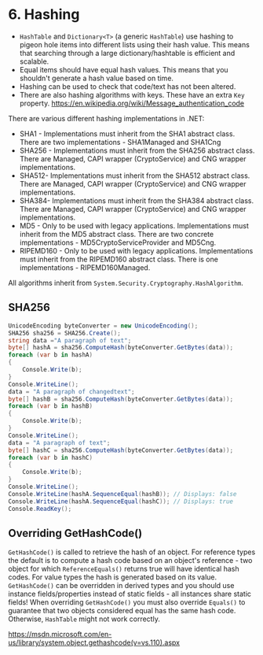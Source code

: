 # 6\. Hashing


- `HashTable` and `Dictionary<T>` (a generic `HashTable`) use hashing to pigeon hole items into different lists using their hash value. This means that searching through a large dictionary/hashtable is efficient and scalable. 
- Equal items should have equal hash values. This means that you shouldn't generate a hash value based on time. 
- Hashing can be used to check that code/text has not been altered.
- There are also hashing algorithms with keys. These have an extra `Key` property. https://en.wikipedia.org/wiki/Message_authentication_code



There are various different hashing implementations in .NET:
- SHA1 - Implementations must inherit from the SHA1 abstract class. There are two implementations - SHA1Managed and SHA1Cng
- SHA256 - Implementations must inherit from the SHA256 abstract class. There are Managed, CAPI wrapper (CryptoService) and CNG wrapper implementations.
- SHA512- Implementations must inherit from the SHA512 abstract class. There are Managed, CAPI wrapper (CryptoService) and CNG wrapper implementations.
- SHA384- Implementations must inherit from the SHA384 abstract class. There are Managed, CAPI wrapper (CryptoService) and CNG wrapper implementations.
- MD5 - Only to be used with legacy applications. Implementations must inherit from the MD5 abstract class. There are two concrete implementations - MD5CryptoServiceProvider and MD5Cng.
- RIPEMD160 - Only to be used with legacy applications. Implementations must inherit from the RIPEMD160 abstract class. There is one implementations - RIPEMD160Managed.



All algorithms inherit from `System.Security.Cryptography.HashAlgorithm`.




## SHA256

```csharp
UnicodeEncoding byteConverter = new UnicodeEncoding();
SHA256 sha256 = SHA256.Create();
string data ="A paragraph of text";
byte[] hashA = sha256.ComputeHash(byteConverter.GetBytes(data));
foreach (var b in hashA)
{
    Console.Write(b);
}
Console.WriteLine();
data = "A paragraph of changedtext";
byte[] hashB = sha256.ComputeHash(byteConverter.GetBytes(data));
foreach (var b in hashB)
{
    Console.Write(b);
}
Console.WriteLine();
data = "A paragraph of text";
byte[] hashC = sha256.ComputeHash(byteConverter.GetBytes(data));
foreach (var b in hashC)
{
    Console.Write(b);
}
Console.WriteLine();
Console.WriteLine(hashA.SequenceEqual(hashB)); // Displays: false
Console.WriteLine(hashA.SequenceEqual(hashC)); // Displays: true
Console.ReadKey();
```

## Overriding GetHashCode()
`GetHashCode()` is called to retrieve the hash of an object. For reference types the default is to compute a hash code based on an object's reference - two object for which `ReferenceEquals()` returns true will have identical hash codes. For value types the hash is generated based on its value. `GetHashCode()` can be overridden in derived types and you should use instance fields/properties instead of static fields - all instances share static fields! When overriding `GetHashCode()` you must also override `Equals()` to guarantee that two objects considered equal has the same hash code. Otherwise, `HashTable` might not work correctly.

https://msdn.microsoft.com/en-us/library/system.object.gethashcode(v=vs.110).aspx
<!--stackedit_data:
eyJoaXN0b3J5IjpbOTA5ODgzNzA2XX0=
-->